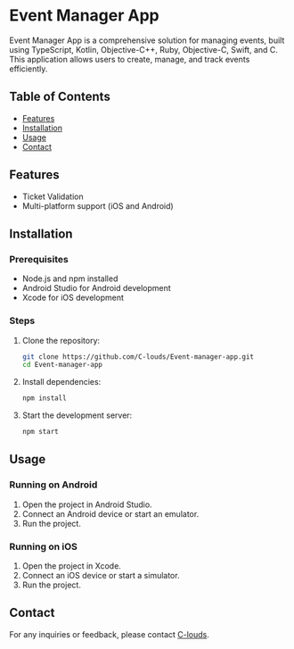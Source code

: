 # Event Manager App

Event Manager App is a comprehensive solution for managing events, built using TypeScript, Kotlin, Objective-C++, Ruby, Objective-C, Swift, and C. This application allows users to create, manage, and track events efficiently.

## Table of Contents

- [Features](#features)
- [Installation](#installation)
- [Usage](#usage)
- [Contact](#contact)

## Features

- Ticket Validation
- Multi-platform support (iOS and Android)

## Installation

### Prerequisites

- Node.js and npm installed
- Android Studio for Android development
- Xcode for iOS development

### Steps

1. Clone the repository:
    ```sh
    git clone https://github.com/C-louds/Event-manager-app.git
    cd Event-manager-app
    ```

2. Install dependencies:
    ```sh
    npm install
    ```

3. Start the development server:
    ```sh
    npm start
    ```

## Usage

### Running on Android

1. Open the project in Android Studio.
2. Connect an Android device or start an emulator.
3. Run the project.

### Running on iOS

1. Open the project in Xcode.
2. Connect an iOS device or start a simulator.
3. Run the project.


## Contact

For any inquiries or feedback, please contact [C-louds](https://github.com/C-louds).
